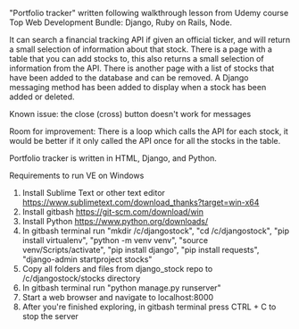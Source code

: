 "Portfolio tracker" written following walkthrough lesson from Udemy course Top Web Development Bundle: Django, Ruby on Rails, Node.

It can search a financial tracking API if given an official ticker, and will return a small selection of information about that stock. 
There is a page with a table that you can add stocks to, this also returns a small selection of information from the API.
There is another page with a list of stocks that have been added to the database and can be removed. 
A Django messaging method has been added to display when a stock has been added or deleted.

Known issue: the close (cross) button doesn't work for messages

Room for improvement: There is a loop which calls the API for each stock, it would be better if it only called the API once for all the stocks in the table.

Portfolio tracker is written in HTML, Django, and Python. 

Requirements to run VE on Windows 

1. Install Sublime Text or other text editor	https://www.sublimetext.com/download_thanks?target=win-x64
2. Install gitbash	https://git-scm.com/download/win
3. Install Python	https://www.python.org/downloads/
4. In gitbash terminal run "mkdir /c/djangostock", "cd /c/djangostock", "pip install virtualenv", "python -m venv venv", "source venv/Scripts/activate", "pip install django", "pip install requests", "django-admin startproject stocks"
5. Copy all folders and files from django_stock repo to /c/djangostock/stocks directory
6. In gitbash terminal run "python manage.py runserver"
7. Start a web browser and navigate to localhost:8000
8. After you're finished exploring, in gitbash terminal press CTRL + C to stop the server